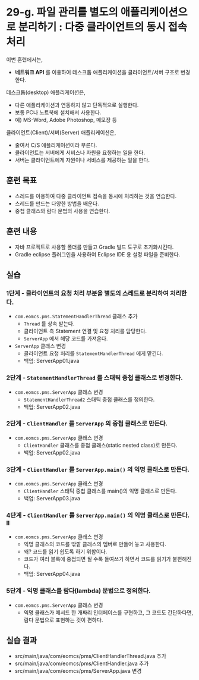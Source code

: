 # 29-g. 파일 관리를 별도의 애플리케이션으로 분리하기 : 다중 클라이언트의 동시 접속 처리

이번 훈련에서는,
- **네트워크 API** 를 이용하여 데스크톱 애플리케이션을 클라이언트/서버 구조로 변경한다.

데스크톱(desktop) 애플리케이션은,
- 다른 애플리케이션과 연동하지 않고 단독적으로 실행한다.
- 보통 PC나 노트북에 설치해서 사용한다.
- 예) MS-Word, Adobe Photoshop, 메모장 등

클라이언트(Client)/서버(Server) 애플리케이션은,
- 줄여서 C/S 애플리케이션이라 부른다.
- 클라이언트는 서버에게 서비스나 자원을 요청하는 일을 한다.
- 서버는 클라이언트에게 자원이나 서비스를 제공하는 일을 한다.


## 훈련 목표
- 스레드를 이용하여 다중 클라이언트 접속을 동시에 처리하는 것을 연습한다.
- 스레드를 만드는 다양한 방법을 배운다.
- 중첩 클래스와 람다 문법의 사용을 연습한다.

## 훈련 내용
- 자바 프로젝트로 사용할 폴더를 만들고 Gradle 빌드 도구로 초기화시킨다.
- Gradle eclipse 플러그인을 사용하여 Eclipse IDE 용 설정 파일을 준비한다.


## 실습

### 1단계 - 클라이언트의 요청 처리 부분을 별도의 스레드로 분리하여 처리한다.

- `com.eomcs.pms.StatementHandlerThread` 클래스 추가
  - `Thread` 를 상속 받는다.
  - 클라이언트 측 Statement 연결 및 요청 처리를 담당한다.
  - `ServerApp` 에서 해당 코드를 가져온다.
- `ServerApp` 클래스 변경
  - 클라이언트 요청 처리를 `StatementHandlerThread` 에게 맡긴다.
  - 백업: ServerApp01.java

### 2단계 - `StatementHandlerThread` 를 스태틱 중첩 클래스로 변경한다.

- `com.eomcs.pms.ServerApp` 클래스 변경
    - `StatementHandlerThread2` 스태틱 중첩 클래스를 정의한다.
  - 백업: ServerApp02.java

### 2단계 - `ClientHandler` 를 `ServerApp` 의 중첩 클래스로 만든다.

- `com.eomcs.pms.ServerApp` 클래스 변경
  - `ClientHandler` 클래스를 중첩 클래스(static nested class)로 만든다.
  - 백업: ServerApp02.java

### 3단계 - `ClientHandler` 를 `ServerApp.main()` 의 익명 클래스로 만든다.

- `com.eomcs.pms.ServerApp` 클래스 변경
  - `ClientHandler` 스태틱 중첩 클래스를 main()의 익명 클래스로 만든다.
  - 백업: ServerApp03.java

### 4단계 - `ClientHandler` 를 `ServerApp.main()` 의 익명 클래스로 만든다. II

- `com.eomcs.pms.ServerApp` 클래스 변경
  - 익명 클래스의 코드를 밖깥 클래스의 멤버로 만들어 놓고 사용한다.
  - 왜? 코드를 읽기 쉽도록 하기 위함이다.
  - 코드가 여러 블록에 중접되면 될 수록 들여쓰기 하면서
    코드를 읽기가 불편해진다.
  - 백업: ServerApp04.java

### 5단계 - 익명 클래스를 람다(lambda) 문법으로 정의한다.

- `com.eomcs.pms.ServerApp` 클래스 변경
  - 익명 클래스가 메서드 한 개짜리 인터페이스를 구현하고,
    그 코드도 간단하다면,
    람다 문법으로 표현하는 것이 편하다.

## 실습 결과
- src/main/java/com/eomcs/pms/ClientHandlerThread.java 추가
- src/main/java/com/eomcs/pms/ClientHandler.java 추가
- src/main/java/com/eomcs/pms/ServerApp.java 변경
